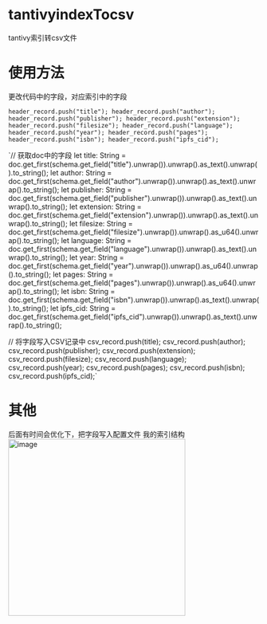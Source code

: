 # tantivyindexTocsv
tantivy索引转csv文件

# 使用方法

更改代码中的字段，对应索引中的字段

`header_record.push("title");
header_record.push("author");
header_record.push("publisher");
header_record.push("extension");
header_record.push("filesize");
header_record.push("language");
header_record.push("year");
header_record.push("pages");
header_record.push("isbn");
header_record.push("ipfs_cid");`

`// 获取doc中的字段
let title: String = doc.get_first(schema.get_field("title").unwrap()).unwrap().as_text().unwrap().to_string();
let author: String = doc.get_first(schema.get_field("author").unwrap()).unwrap().as_text().unwrap().to_string();
let publisher: String = doc.get_first(schema.get_field("publisher").unwrap()).unwrap().as_text().unwrap().to_string();
let extension: String = doc.get_first(schema.get_field("extension").unwrap()).unwrap().as_text().unwrap().to_string();
let filesize: String = doc.get_first(schema.get_field("filesize").unwrap()).unwrap().as_u64().unwrap().to_string();
let language: String = doc.get_first(schema.get_field("language").unwrap()).unwrap().as_text().unwrap().to_string();
let year: String = doc.get_first(schema.get_field("year").unwrap()).unwrap().as_u64().unwrap().to_string();
let pages: String = doc.get_first(schema.get_field("pages").unwrap()).unwrap().as_u64().unwrap().to_string();
let isbn: String = doc.get_first(schema.get_field("isbn").unwrap()).unwrap().as_text().unwrap().to_string();
let ipfs_cid: String = doc.get_first(schema.get_field("ipfs_cid").unwrap()).unwrap().as_text().unwrap().to_string();

// 将字段写入CSV记录中
csv_record.push(title);
csv_record.push(author);
csv_record.push(publisher);
csv_record.push(extension);
csv_record.push(filesize);
csv_record.push(language);
csv_record.push(year);
csv_record.push(pages);
csv_record.push(isbn);
csv_record.push(ipfs_cid);`







# 其他

后面有时间会优化下，把字段写入配置文件
我的索引结构
<img width="355" alt="image" src="https://github.com/qjxqqq/tantivyindexTocsv/assets/52905414/027186d0-69a0-4bc0-bb12-4dd70554fa23">








